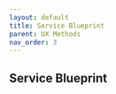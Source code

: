```yaml
---
layout: default
title: Service Blueprint
parent: UX Methods
nav_order: 3
---
```


## Service Blueprint